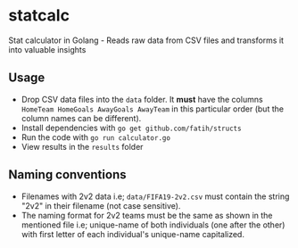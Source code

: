 # statcalc
Stat calculator in Golang - Reads raw data from CSV files and transforms it into valuable insights

## Usage
- Drop CSV data files into the `data` folder. It **must** have the columns `HomeTeam HomeGoals AwayGoals AwayTeam` in this particular order (but the column names can be different).
- Install dependencies with `go get github.com/fatih/structs`
- Run the code with `go run calculator.go`
- View results in the `results` folder

## Naming conventions
- Filenames with 2v2 data i.e; `data/FIFA19-2v2.csv` must contain the string "2v2" in their filename (not case sensitive).
- The naming format for 2v2 teams must be the same as shown in the mentioned file i.e; unique-name of both individuals (one after the other) with first letter of each individual's unique-name capitalized.
